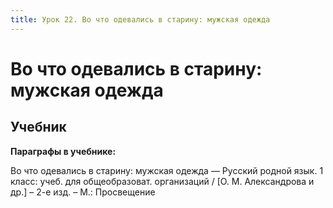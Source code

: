 ```yaml
---
title: Урок 22. Во что одевались в старину: мужская одежда
---
```


# Во что одевались в старину: мужская одежда

## Учебник

<p><strong>Параграфы в учебнике:</strong></p>
<p>Во что одевались в старину: мужская одежда &mdash; <span style="font-weight: 400;">Русский родной язык. 1 класс: учеб. для общеобразоват. организаций / [О. М. Александрова и др.] &ndash; 2-е изд. &ndash; М.: Просвещение</span></p>
<h3>&nbsp;</h3>